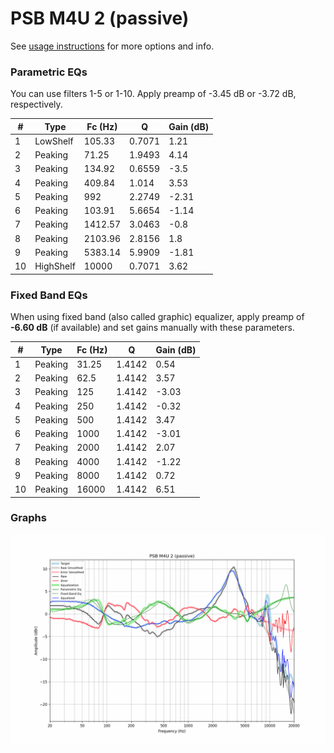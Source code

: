 # PSB M4U 2 (passive)
See [usage instructions](https://github.com/jaakkopasanen/AutoEq#usage) for more options and info.

### Parametric EQs
You can use filters 1-5 or 1-10. Apply preamp of -3.45 dB or -3.72 dB, respectively.

|   # | Type      |   Fc (Hz) |      Q |   Gain (dB) |
|-----|-----------|-----------|--------|-------------|
|   1 | LowShelf  |    105.33 | 0.7071 |        1.21 |
|   2 | Peaking   |     71.25 | 1.9493 |        4.14 |
|   3 | Peaking   |    134.92 | 0.6559 |       -3.5  |
|   4 | Peaking   |    409.84 | 1.014  |        3.53 |
|   5 | Peaking   |    992    | 2.2749 |       -2.31 |
|   6 | Peaking   |    103.91 | 5.6654 |       -1.14 |
|   7 | Peaking   |   1412.57 | 3.0463 |       -0.8  |
|   8 | Peaking   |   2103.96 | 2.8156 |        1.8  |
|   9 | Peaking   |   5383.14 | 5.9909 |       -1.81 |
|  10 | HighShelf |  10000    | 0.7071 |        3.62 |

### Fixed Band EQs
When using fixed band (also called graphic) equalizer, apply preamp of **-6.60 dB** (if available) and set gains manually with these parameters.

|   # | Type    |   Fc (Hz) |      Q |   Gain (dB) |
|-----|---------|-----------|--------|-------------|
|   1 | Peaking |     31.25 | 1.4142 |        0.54 |
|   2 | Peaking |     62.5  | 1.4142 |        3.57 |
|   3 | Peaking |    125    | 1.4142 |       -3.03 |
|   4 | Peaking |    250    | 1.4142 |       -0.32 |
|   5 | Peaking |    500    | 1.4142 |        3.47 |
|   6 | Peaking |   1000    | 1.4142 |       -3.01 |
|   7 | Peaking |   2000    | 1.4142 |        2.07 |
|   8 | Peaking |   4000    | 1.4142 |       -1.22 |
|   9 | Peaking |   8000    | 1.4142 |        0.72 |
|  10 | Peaking |  16000    | 1.4142 |        6.51 |

### Graphs
![](./PSB%20M4U%202%20(passive).png)
